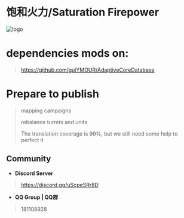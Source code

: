 # 饱和火力/Saturation Firepower
![logo](https://github.com/RA2EXE/Saturation-Firepower/assets/119042209/e39d7de5-09ea-4fd6-b815-674141e0557c)
# dependencies mods on:
>https://github.com/guiYMOUR/AdaptiveCoreDatabase

# Prepare to publish
> mapping campaigns 
> 
> rebalance turrets and units
> 
> The translation coverage is ~~99%~~, but we still need some help to perfect it

## Community
+ **Discord Server**
>https://discord.gg/uScpeSRr8D
+ **QQ Group | QQ群**
>181108928